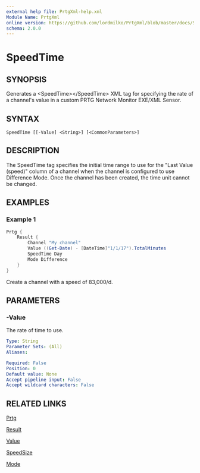 ```yaml
---
external help file: PrtgXml-help.xml
Module Name: PrtgXml
online version: https://github.com/lordmilko/PrtgXml/blob/master/docs/SpeedTime.md
schema: 2.0.0
---
```


# SpeedTime

## SYNOPSIS

Generates a \<SpeedTime\>\</SpeedTime\> XML tag for specifying the rate of a channel's value in a custom PRTG Network Monitor EXE/XML Sensor.

## SYNTAX

```
SpeedTime [[-Value] <String>] [<CommonParameters>]
```

## DESCRIPTION

The SpeedTime tag specifies the initial time range to use for the "Last Value (speed)" column of a channel when the channel is configured to use Difference Mode.
Once the channel has been created, the time unit cannot be changed.

## EXAMPLES

### Example 1

```powershell
Prtg {
    Result {
        Channel "My channel"
        Value ((Get-Date) - [DateTime]"1/1/17").TotalMinutes
        SpeedTime Day
        Mode Difference
    }
}
```

Create a channel with a speed of 83,000/d.

## PARAMETERS

### -Value
The rate of time to use.

```yaml
Type: String
Parameter Sets: (All)
Aliases:

Required: False
Position: 0
Default value: None
Accept pipeline input: False
Accept wildcard characters: False
```

## RELATED LINKS

[Prtg](Prtg.md)

[Result](Result.md)

[Value](Value.md)

[SpeedSize](SpeedSize.md)

[Mode](Mode.md)